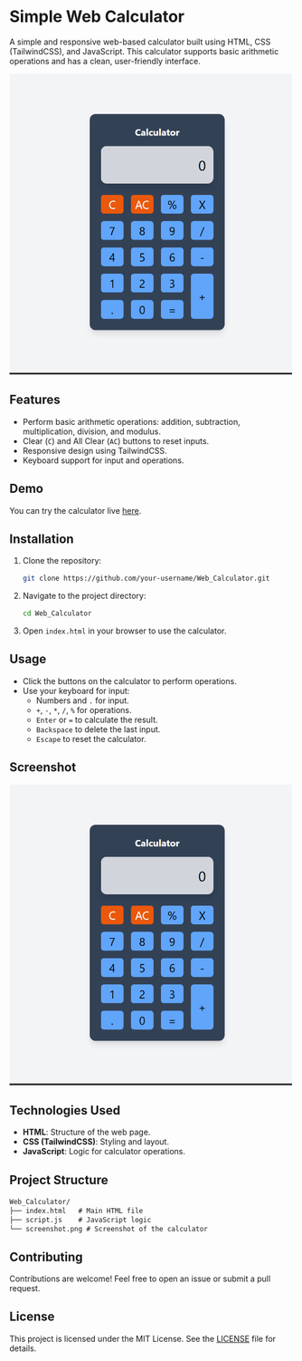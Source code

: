 # Simple Web Calculator

A simple and responsive web-based calculator built using HTML, CSS (TailwindCSS), and JavaScript. This calculator supports basic arithmetic operations and has a clean, user-friendly interface.

<img src="image.png" alt="Calculator Screenshot" width="500">

## Features

- Perform basic arithmetic operations: addition, subtraction, multiplication, division, and modulus.
- Clear (`C`) and All Clear (`AC`) buttons to reset inputs.
- Responsive design using TailwindCSS.
- Keyboard support for input and operations.

## Demo

You can try the calculator live [here](https://your-live-demo-link.com).

## Installation

1. Clone the repository:
   ```bash
   git clone https://github.com/your-username/Web_Calculator.git
   ```
2. Navigate to the project directory:
   ```bash
   cd Web_Calculator
   ```
3. Open `index.html` in your browser to use the calculator.

## Usage

- Click the buttons on the calculator to perform operations.
- Use your keyboard for input:
  - Numbers and `.` for input.
  - `+`, `-`, `*`, `/`, `%` for operations.
  - `Enter` or `=` to calculate the result.
  - `Backspace` to delete the last input.
  - `Escape` to reset the calculator.

## Screenshot

<img src="image.png" alt="Calculator Screenshot" width="500">

## Technologies Used

- **HTML**: Structure of the web page.
- **CSS (TailwindCSS)**: Styling and layout.
- **JavaScript**: Logic for calculator operations.

## Project Structure

```
Web_Calculator/
├── index.html   # Main HTML file
├── script.js    # JavaScript logic
└── screenshot.png # Screenshot of the calculator
```

## Contributing

Contributions are welcome! Feel free to open an issue or submit a pull request.

## License

This project is licensed under the MIT License. See the [LICENSE](LICENSE) file for details.
